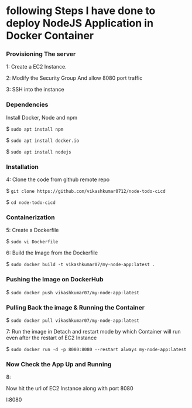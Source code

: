
# following Steps I have done to deploy NodeJS Application in Docker Container

### Provisioning The server
1: 
Create a EC2 Instance.

2:
Modify the Security Group And allow 8080 port traffic

3: 
SSH into the instance 

### Dependencies
 Install Docker, Node and npm

$ `sudo apt install npm`

$ `sudo apt install docker.io`

$ `sudo apt install nodejs`

### Installation
4: 
Clone the code from github remote repo

$ `git clone https://github.com/vikashkumar0712/node-todo-cicd`

$ `cd node-todo-cicd`

### Containerization

5:
Create a Dockerfile

$ `sudo vi Dockerfile`

6:
Build the Image from the Dockerfile

$ `sudo docker build -t vikashkumar07/my-node-app:latest .`

### Pushing the Image on DockerHub

$ `sudo docker push vikashkumar07/my-node-app:latest`

### Pulling Back the image & Running the Container

$ `sudo docker pull vikashkumar07/my-node-app:latest`

7:
Run the image in Detach and restart mode by which Container will run even after the restart of EC2 Instance

$ `sudo docker run -d -p 8080:8080 --restart always my-node-app:latest`

### Now Check the App Up and Running

8:

Now hit the url of EC2 Instance along with port 8080

I<instance-url>:8080






